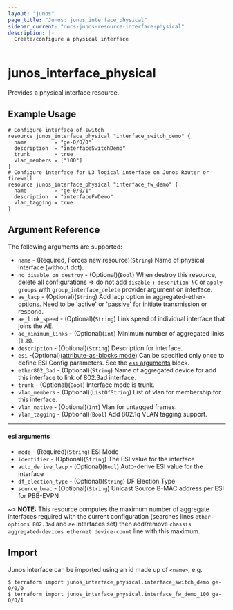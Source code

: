 ```yaml
---
layout: "junos"
page_title: "Junos: junos_interface_physical"
sidebar_current: "docs-junos-resource-interface-physical"
description: |-
  Create/configure a physical interface
---
```


# junos_interface_physical

Provides a physical interface resource.

## Example Usage

```hcl
# Configure interface of switch
resource junos_interface_physical "interface_switch_demo" {
  name         = "ge-0/0/0"
  description  = "interfaceSwitchDemo"
  trunk        = true
  vlan_members = ["100"]
}
# Configure interface for L3 logical interface on Junos Router or firewall
resource junos_interface_physical "interface_fw_demo" {
  name         = "ge-0/0/1"
  description  = "interfaceFwDemo"
  vlan_tagging = true
}
```

## Argument Reference

The following arguments are supported:

* `name` - (Required, Forces new resource)(`String`) Name of physical interface (without dot).
* `no_disable_on_destroy` - (Optional)(`Bool`) When destroy this resource, delete all configurations => do not add `disable` + `descrition NC` or `apply-groups` with `group_interface_delete` provider argument on interface.
* `ae_lacp` - (Optional)(`String`) Add lacp option in aggregated-ether-options. Need to be 'active' or 'passive' for initiate transmission or respond.
* `ae_link_speed` - (Optional)(`String`) Link speed of individual interface that joins the AE.
* `ae_minimum_links` - (Optional)(`Int`) Minimum number of aggregated links (1..8).
* `description` - (Optional)(`String`) Description for interface.
* `esi` -(Optional)([attribute-as-blocks mode](https://www.terraform.io/docs/configuration/attr-as-blocks.html)) Can be specified only once to define ESI Config parameters. See the [`esi` arguments](#esi-arguments) block.
* `ether802_3ad` - (Optional)(`String`) Name of aggregated device for add this interface to link of 802.3ad interface.
* `trunk` - (Optional)(`Bool`) Interface mode is trunk.
* `vlan_members` - (Optional)(`ListOfString`) List of vlan for membership for this interface.
* `vlan_native` - (Optional)(`Int`) Vlan for untagged frames.
* `vlan_tagging` - (Optional)(`Bool`) Add 802.1q VLAN tagging support.

---
#### esi arguments
* `mode` - (Required)(`String`) ESI Mode
* `identifier` - (Optional)(`String`) The ESI value for the interface
* `auto_derive_lacp` - (Optional)(`Bool`) Auto-derive ESI value for the interface
* `df_election_type` - (Optional)(`String`) DF Election Type
* `source_bmac` - (Optional)(`String`) Unicast Source B-MAC address per ESI for PBB-EVPN

~> **NOTE:** This resource computes the maximum number of aggregate interfaces required with the current configuration (searches lines `ether-options 802.3ad` and `ae` interfaces set) then add/remove `chassis aggregated-devices ethernet device-count` line with this maximum.

## Import

Junos interface can be imported using an id made up of `<name>`, e.g.

```
$ terraform import junos_interface_physical.interface_switch_demo ge-0/0/0
$ terraform import junos_interface_physical.interface_fw_demo_100 ge-0/0/1
```
